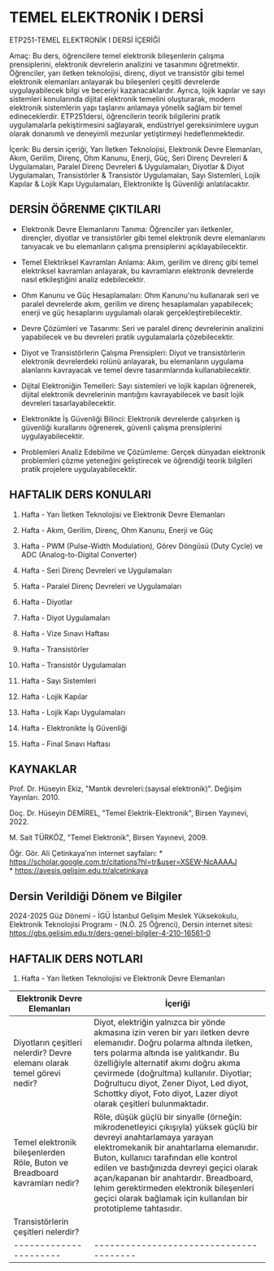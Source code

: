 # TEMEL ELEKTRONİK I DERSİ

ETP251-TEMEL ELEKTRONİK I DERSİ İÇERİĞİ

Amaç: Bu ders, öğrencilere temel elektronik bileşenlerin çalışma prensiplerini, elektronik devrelerin analizini ve tasarımını öğretmektir. Öğrenciler, yarı iletken teknolojisi, direnç, diyot ve transistör gibi temel elektronik elemanları anlayarak bu bileşenleri çeşitli devrelerde uygulayabilecek bilgi ve beceriyi kazanacaklardır. Ayrıca, lojik kapılar ve sayı sistemleri konularında dijital elektronik temelini oluşturarak, modern elektronik sistemlerin yapı taşlarını anlamaya yönelik sağlam bir temel edineceklerdir. ETP251dersi, öğrencilerin teorik bilgilerini pratik uygulamalarla pekiştirmesini sağlayarak, endüstriyel gereksinimlere uygun olarak donanımlı ve deneyimli mezunlar yetiştirmeyi hedeflenmektedir.

İçerik:  Bu dersin içeriği, Yarı İletken Teknolojisi, Elektronik Devre Elemanları, Akım, Gerilim, Direnç, Ohm Kanunu, Enerji, Güç, Seri Direnç Devreleri & Uygulamaları, Paralel Direnç Devreleri & Uygulamaları, Diyotlar & Diyot Uygulamaları, Transistörler &  Transistör Uygulamaları, Sayı Sistemleri, Lojik Kapılar & Lojik Kapı Uygulamaları, Elektronikte İş Güvenliği anlatılacaktır. 

## DERSİN ÖĞRENME ÇIKTILARI

* Elektronik Devre Elemanlarını Tanıma: Öğrenciler yarı iletkenler, dirençler, diyotlar ve transistörler gibi temel elektronik devre elemanlarını tanıyacak ve bu elemanların çalışma prensiplerini açıklayabilecektir.

* Temel Elektriksel Kavramları Anlama: Akım, gerilim ve direnç gibi temel elektriksel kavramları anlayarak, bu kavramların elektronik devrelerde nasıl etkileştiğini analiz edebilecektir.

* Ohm Kanunu ve Güç Hesaplamaları: Ohm Kanunu'nu kullanarak seri ve paralel devrelerde akım, gerilim ve direnç hesaplamaları yapabilecek; enerji ve güç hesaplarını uygulamalı olarak gerçekleştirebilecektir.

* Devre Çözümleri ve Tasarımı: Seri ve paralel direnç devrelerinin analizini yapabilecek ve bu devreleri pratik uygulamalarla çözebilecektir.

* Diyot ve Transistörlerin Çalışma Prensipleri: Diyot ve transistörlerin elektronik devrelerdeki rolünü anlayarak, bu elemanların uygulama alanlarını kavrayacak ve temel devre tasarımlarında kullanabilecektir.

* Dijital Elektroniğin Temelleri: Sayı sistemleri ve lojik kapıları öğrenerek, dijital elektronik devrelerinin mantığını kavrayabilecek ve basit lojik devreleri tasarlayabilecektir.

* Elektronikte İş Güvenliği Bilinci: Elektronik devrelerde çalışırken iş güvenliği kurallarını öğrenerek, güvenli çalışma prensiplerini uygulayabilecektir.

* Problemleri Analiz Edebilme ve Çözümleme: Gerçek dünyadan elektronik problemleri çözme yeteneğini geliştirecek ve öğrendiği teorik bilgileri pratik projelere uygulayabilecektir.

## HAFTALIK DERS KONULARI

1. Hafta - Yarı İletken Teknolojisi ve Elektronik Devre Elemanları

2. Hafta - Akım, Gerilim, Direnç, Ohm Kanunu, Enerji ve Güç

3. Hafta - PWM (Pulse-Width Modulation), Görev Döngüsü (Duty Cycle) ve ADC (Analog-to-Digital Converter)

4. Hafta - Seri Direnç Devreleri ve Uygulamaları

5. Hafta - Paralel Direnç Devreleri ve Uygulamaları

6. Hafta - Diyotlar

7. Hafta - Diyot Uygulamaları

8. Hafta - Vize Sınavı Haftası

9. Hafta - Transistörler

10. Hafta - Transistör Uygulamaları

11. Hafta - Sayı Sistemleri

12. Hafta - Lojik Kapılar

13. Hafta - Lojik Kapı Uygulamaları

14. Hafta - Elektronikte İş Güvenliği

15. Hafta - Final Sınavı Haftası

## KAYNAKLAR

Prof. Dr. Hüseyin Ekiz, "Mantık devreleri:(sayısal elektronik)". Değişim Yayınları. 2010.

Doç. Dr. Hüseyin DEMİREL, "Temel Elektrik-Elektronik", Birsen Yayınevi, 2022.

M. Sait TÜRKÖZ, "Temel Elektronik", Birsen Yayınevi, 2009.

Öğr. Gör. Ali Çetinkaya’nın internet sayfaları: 
    * https://scholar.google.com.tr/citations?hl=tr&user=XSEW-NcAAAAJ  
    * https://avesis.gelisim.edu.tr/alcetinkaya    

## Dersin Verildiği Dönem ve Bilgiler       

2024-2025 Güz Dönemi - İGÜ İstanbul Gelişim Meslek Yüksekokulu, Elektronik Teknolojisi Programı - (N.Ö. 25 Öğrenci), Dersin internet sitesi: https://gbs.gelisim.edu.tr/ders-genel-bilgiler-4-210-16561-0    

## HAFTALIK DERS NOTLARI    

1. Hafta - Yarı İletken Teknolojisi ve Elektronik Devre Elemanları   

| Elektronik Devre Elemanları | İçeriği                        | 
|----------------------|---------------------------------------|
|Diyotların çeşitleri nelerdir? Devre elemanı olarak temel görevi nedir? | Diyot, elektriğin yalnızca bir yönde akmasına izin veren bir yarı iletken devre elemanıdır. Doğru polarma altında iletken, ters polarma altında ise yalıtkandır. Bu özelliğiyle alternatif akımı doğru akıma çevirmede (doğrultma) kullanılır. Diyotlar; Doğrultucu diyot, Zener Diyot, Led diyot, Schottky diyot, Foto diyot, Lazer diyot olarak çeşitleri bulunmaktadır. |
| Temel elektronik bileşenlerden Röle, Buton ve Breadboard kavramları nedir? | Röle, düşük güçlü bir sinyalle (örneğin: mikrodenetleyici çıkışıyla) yüksek güçlü bir devreyi  anahtarlamaya yarayan elektromekanik bir anahtarlama elemanıdır. Buton, kullanıcı tarafından elle kontrol edilen ve bastığınızda devreyi geçici olarak açan/kapanan bir anahtardır. Breadboard, lehim gerektirmeden elektronik bileşenleri geçici olarak bağlamak için kullanılan bir prototipleme tahtasıdır. | 
| Transistörlerin çeşitleri nelerdir? | |
|----------------------|---------------------------------------|

 


